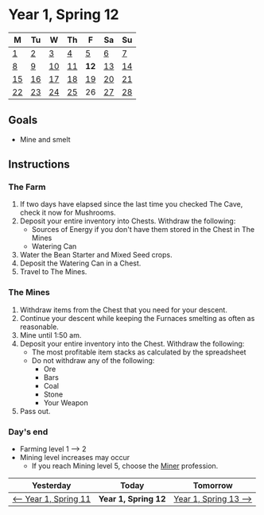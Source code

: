 <link rel="stylesheet" href="styles.css"></link>

# Year 1, Spring 12

| M                          | Tu                        | W                         | Th                        | F                         | Sa                        | Su                        |
| -------------------------- | ------------------------- | ------------------------- | ------------------------- |-------------------------- | ------------------------- | ------------------------- |
| [1](year-1-spring-1.md)    | [2](year-1-spring-2.md)   | [3](year-1-spring-3.md)   | [4](year-1-spring-4.md)   | [5](year-1-spring-5.md)   | [6](year-1-spring-6.md)   | [7](year-1-spring-7.md)   |
| [8](year-1-spring-8.md)    | [9](year-1-spring-9.md)   | [10](year-1-spring-10.md) | [11](year-1-spring-11.md) | **12**                    | [13](year-1-spring-13.md) | [14](year-1-spring-14.md) |
| [15](year-1-spring-15.md)  | [16](year-1-spring-16.md) | [17](year-1-spring-17.md) | [18](year-1-spring-18.md) | [19](year-1-spring-19.md) | [20](year-1-spring-20.md) | [21](year-1-spring-21.md) |
| [22](year-1-spring-22.md)  | [23](year-1-spring-23.md) | [24](year-1-spring-24.md) | [25](year-1-spring-25.md) | <span class="ng">26</span>| [27](year-1-spring-27.md) | [28](year-1-spring-28.md) |

## Goals

- Mine and smelt

## Instructions

### The Farm

1. If two days have elapsed since the last time you checked The Cave, check it now for Mushrooms.
2. Deposit your entire inventory into Chests. Withdraw the following:
   - Sources of Energy if you don't have them stored in the Chest in The Mines
   - Watering Can
3. Water the Bean Starter and Mixed Seed crops.
4. Deposit the Watering Can in a Chest.
5. Travel to The Mines.

### The Mines

1. Withdraw items from the Chest that you need for your descent.
2. Continue your descent while keeping the Furnaces smelting as often as reasonable.
3. Mine until 1:50 am.
4. Deposit your entire inventory into the Chest. Withdraw the following:
   - The most profitable item stacks as calculated by the spreadsheet
   - Do not withdraw any of the following:
     - Ore
     - Bars
     - Coal
     - Stone
     - Your Weapon
5. Pass out.

### Day's end

- Farming level 1 ⟶ 2
- Mining level increases may occur
  - If you reach Mining level 5, choose the [Miner](https://stardewvalleywiki.com/Mining/Skill) profession.

| Yesterday                                   | Today                 | Tomorrow                                    |
| ------------------------------------------- | --------------------- | ------------------------------------------- |
| [⟵ Year 1, Spring 11](year-1-spring-11.md) | **Year 1, Spring 12** | [Year 1, Spring 13 ⟶](year-1-spring-13.md) |
